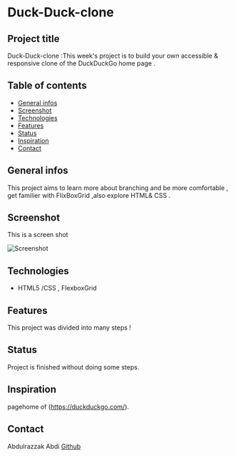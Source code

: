 # Duck-Duck-clone


## Project title
Duck-Duck-clone :This week's project is to build your own accessible & responsive clone of the DuckDuckGo home page . 

## Table of contents
+ [General infos](#General-infos )
+ [Screenshot](#Screenshot )
+ [Technologies](#Technologies )
+ [Features](#Features )
+ [Status](#Status )
+ [Inspiration](#Inspiration )
+ [Contact](#Contact )


## General infos 
This project aims to learn more about branching and be more comfortable , get familier with FlixBoxGrid ,also explore HTML& CSS .
 
## Screenshot
This is a screen shot

![Screenshot](file:///Users/abd/Documents/Capture%20d%E2%80%99e%CC%81cran%202020-02-01%20at%2013.45.33.png)
## Technologies 
+ HTML5 /CSS , FlexboxGrid

## Features
This project was divided into many steps !

## Status
Project is finished without doing some steps. 

## Inspiration
 pagehome of (https://duckduckgo.com/).

## Contact
Abdulrazzak Abdi  [Github](https://github.com/Abdulrazzak1995)
